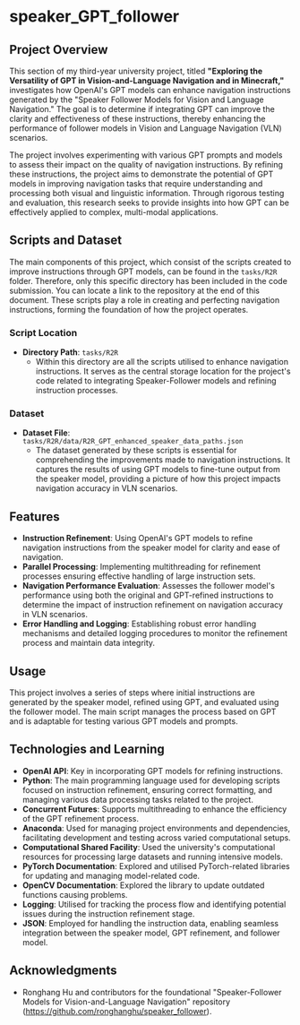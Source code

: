 # speaker_GPT_follower

## Project Overview

This section of my third-year university project, titled **"Exploring the Versatility of GPT in Vision-and-Language Navigation and in Minecraft,"** investigates how OpenAI's GPT models can enhance navigation instructions generated by the "Speaker Follower Models for Vision and Language Navigation." The goal is to determine if integrating GPT can improve the clarity and effectiveness of these instructions, thereby enhancing the performance of follower models in Vision and Language Navigation (VLN) scenarios.

The project involves experimenting with various GPT prompts and models to assess their impact on the quality of navigation instructions. By refining these instructions, the project aims to demonstrate the potential of GPT models in improving navigation tasks that require understanding and processing both visual and linguistic information. Through rigorous testing and evaluation, this research seeks to provide insights into how GPT can be effectively applied to complex, multi-modal applications.


## Scripts and Dataset

The main components of this project, which consist of the scripts created to improve instructions through GPT models, can be found in the `tasks/R2R` folder. Therefore, only this specific directory has been included in the code submission. You can locate a link to the repository at the end of this document. These scripts play a role in creating and perfecting navigation instructions, forming the foundation of how the project operates.

### Script Location

- **Directory Path**: `tasks/R2R`
  -  Within this directory are all the scripts utilised to enhance navigation instructions. It serves as the central storage location for the project's code related to integrating Speaker-Follower models and refining instruction processes.

### Dataset

- **Dataset File**: `tasks/R2R/data/R2R_GPT_enhanced_speaker_data_paths.json`
  -  The dataset generated by these scripts is essential for comprehending the improvements made to navigation instructions. It captures the results of using GPT models to fine-tune output from the speaker model, providing a picture of how this project impacts navigation accuracy in VLN scenarios.

## Features
- **Instruction Refinement**: Using OpenAI's GPT models to refine navigation instructions from the speaker model for clarity and ease of navigation.
- **Parallel Processing**: Implementing multithreading for refinement processes ensuring effective handling of large instruction sets.
- **Navigation Performance Evaluation**: Assesses the follower model's performance using both the original and GPT-refined instructions to determine the impact of instruction refinement on navigation accuracy in VLN scenarios.
- **Error Handling and Logging**: Establishing robust error handling mechanisms and detailed logging procedures to monitor the refinement process and maintain data integrity.

## Usage
This project involves a series of steps where initial instructions are generated by the speaker model, refined using GPT, and evaluated using the follower model. The main script manages the process based on GPT and is adaptable for testing various GPT models and prompts.

## Technologies and Learning

- **OpenAI API**: Key in incorporating GPT models for refining instructions.
- **Python**: The main programming language used for developing scripts focused on instruction refinement, ensuring correct formatting, and managing various data processing tasks related to the project.
- **Concurrent Futures**: Supports multithreading to enhance the efficiency of the GPT refinement process.
- **Anaconda**: Used for managing project environments and dependencies, facilitating development and testing across varied computational setups.
- **Computational Shared Facility**: Used the university's computational resources for processing large datasets and running intensive models.
- **PyTorch Documentation**: Explored and utilised PyTorch-related libraries for updating and managing model-related code.
- **OpenCV Documentation**:  Explored the library to update outdated functions causing problems.
- **Logging**: Utilised for tracking the process flow and identifying potential issues during the instruction refinement stage.
- **JSON**: Employed for handling the instruction data, enabling seamless integration between the speaker model, GPT refinement, and follower model.


## Acknowledgments
- Ronghang Hu and contributors for the foundational "Speaker-Follower Models for Vision-and-Language Navigation" repository (https://github.com/ronghanghu/speaker_follower).
